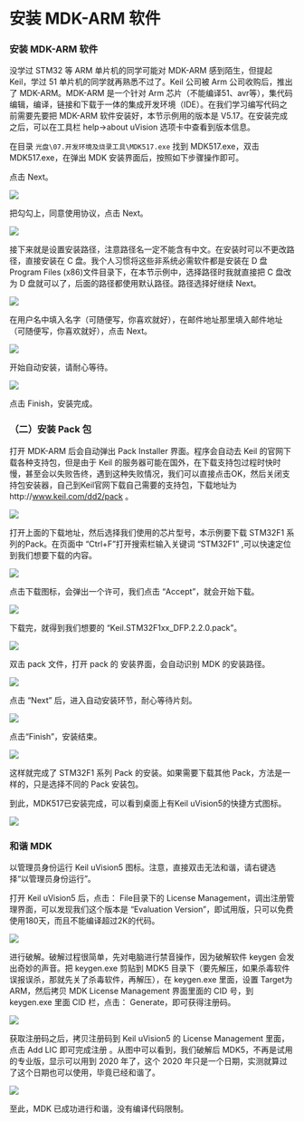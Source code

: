 # 安装 MDK-ARM 软件

### 安装 MDK-ARM 软件

没学过 STM32 等 ARM 单片机的同学可能对 MDK-ARM 感到陌生，但提起 Keil，学过 51 单片机的同学就再熟悉不过了。Keil 公司被 Arm 公司收购后，推出了 MDK-ARM。MDK-ARM 是一个针对 Arm 芯片（不能编译51、avr等），集代码编辑，编译，链接和下载于一体的集成开发环境（IDE）。在我们学习编写代码之前需要先要把 MDK-ARM 软件安装好，本节示例用的版本是 V5.17。在安装完成之后，可以在工具栏 help->about uVision 选项卡中查看到版本信息。

在目录 `光盘\07.开发环境及烧录工具\MDK517.exe` 找到 MDK517.exe，双击 MDK517.exe，在弹出 MDK 安装界面后，按照如下步骤操作即可。

点击 Next。

![](/img/003安装MDK1.png)

把勾勾上，同意使用协议，点击 Next。

![](/img/003安装MDK2.png)

接下来就是设置安装路径，注意路径名一定不能含有中文。在安装时可以不更改路径，直接安装在 C 盘。我个人习惯将这些非系统必需软件都是安装在 D 盘 Program Files (x86)文件目录下，在本节示例中，选择路径时我就直接把 C 盘改为 D 盘就可以了，后面的路径都使用默认路径。路径选择好继续 Next。

![](/img/003安装MDK3.png)

在用户名中填入名字（可随便写，你喜欢就好），在邮件地址那里填入邮件地址（可随便写，你喜欢就好），点击 Next。

![](/img/003安装MDK4.png)

开始自动安装，请耐心等待。

![](/img/003安装MDK5.png)

点击 Finish，安装完成。

### （二）安装 Pack 包

打开 MDK-ARM 后会自动弹出 Pack Installer 界面。程序会自动去 Keil 的官网下载各种支持包，但是由于 Keil 的服务器可能在国外，在下载支持包过程时快时慢，甚至会以失败告终，遇到这种失败情况，我们可以直接点击OK，然后关闭支持包安装器，自己到Keil官网下载自己需要的支持包，下载地址为http://www.keil.com/dd2/pack 。

![](/img/003安装MDK6.png)

打开上面的下载地址，然后选择我们使用的芯片型号，本示例要下载 STM32F1 系列的Pack。在页面中 “Ctrl+F”打开搜索栏输入关键词 “STM32F1” ,可以快速定位到我们想要下载的内容。

![](/img/003安装MDK7.png)

点击下载图标，会弹出一个许可，我们点击 “Accept”，就会开始下载。

![](/img/003安装MDK8.png)

下载完，就得到我们想要的 “Keil.STM32F1xx_DFP.2.2.0.pack”。

![](/img/003安装MDK9.png)

双击 pack 文件，打开 pack 的 安装界面，会自动识别 MDK 的安装路径。

![](/img/003安装MDK10.png)

点击 “Next” 后，进入自动安装环节，耐心等待片刻。

![](/img/003安装MDK11.png)

点击“Finish”，安装结束。

![](/img/003安装MDK12.png)

这样就完成了 STM32F1 系列 Pack 的安装。如果需要下载其他 Pack，方法是一样的，只是选择不同的 Pack 安装包。

到此，MDK517已安装完成，可以看到桌面上有Keil uVision5的快捷方式图标。

![](/img/003安装MDK16.png)

### 和谐 MDK

以管理员身份运行 Keil uVision5 图标。注意，直接双击无法和谐，请右键选择“以管理员身份运行”。

打开 Keil uVision5 后，点击： File目录下的 License Management，调出注册管理界面，可以发现我们这个版本是 “Evaluation Version”，即试用版，只可以免费使用180天，而且不能编译超过2K的代码。

![](/img/003安装MDK17.png)

进行破解。破解过程很简单，先对电脑进行禁音操作，因为破解软件 keygen 会发出奇妙的声音。把 keygen.exe 剪贴到 MDK5 目录下（要先解压，如果杀毒软件误报误杀，那就先关了杀毒软件，再解压），在 keygen.exe 里面，设置 Target为 ARM，然后拷贝 MDK License Management 界面里面的 CID 号，到 keygen.exe 里面 CID 栏，点击： Generate，即可获得注册码。

![](/img/003安装MDK18.png)

获取注册码之后，拷贝注册码到 Keil uVision5 的 License Management 里面，点击 Add LIC 即可完成注册 。从图中可以看到，我们破解后 MDK5，不再是试用的专业版，显示可以用到 2020 年了，这个 2020 年只是一个日期，实测就算过了这个日期也可以使用，毕竟已经和谐了。

![](/img/003安装MDK19.png)

至此，MDK 已成功进行和谐，没有编译代码限制。
